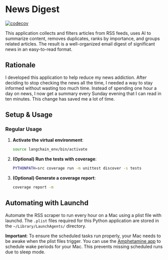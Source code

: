 # News Digest

[![codecov](https://codecov.io/gh/masikonis/news-digest/branch/main/graph/badge.svg)](https://codecov.io/gh/masikonis/news-digest)

This application collects and filters articles from RSS feeds, uses AI to summarize content, removes duplicates, ranks by importance, and groups related articles. The result is a well-organized email digest of significant news in an easy-to-read format.

## Rationale

I developed this application to help reduce my news addiction. After deciding to stop checking the news all the time, I needed a way to stay informed without wasting too much time. Instead of spending one hour a day on news, I now get a summary every Sunday evening that I can read in ten minutes. This change has saved me a lot of time.

## Setup & Usage

### Regular Usage

1. **Activate the virtual environment**:
    ```sh
    source langchain_env/bin/activate
    ```

2. **(Optional) Run the tests with coverage**:
    ```sh
    PYTHONPATH=src coverage run -m unittest discover -s tests
    ```

3. **(Optional) Generate a coverage report**:
    ```sh
    coverage report -m
    ```

## Automating with Launchd

Automate the RSS scraper to run every hour on a Mac using a plist file with launchd. The `.plist` files required for this Python application are stored in the `~/Library/LaunchAgents/` directory.

**Important**: To ensure the scheduled tasks run properly, your Mac needs to be awake when the plist files trigger. You can use the [Amphetamine app](https://apps.apple.com/us/app/amphetamine/id937984704) to schedule wake periods for your Mac. This prevents missing scheduled runs due to sleep mode.
